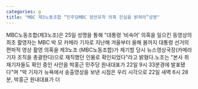 ```yaml
---
categories: g
title: "MBC 제3노동조합 “민주당MBC 정언유착 의혹 진실을 밝혀라”성명"
---
```

MBC노동조합(제3노조)은 25일 성명을 통해 "대통령 ‘비속어’ 의혹을 일으킨 동영상의 최초 촬영자는 MBC 박 모 카메라 기자로 지난해 겨울부터 올해 봄까지 대통령 선거의 편파적 영상 촬영 의혹을 제3노조 (MBC노동조합)가 제기할 당시 뉴스영상국장(카메라기자 조직을 총괄한다)으로 재직했던 인물로 확인되었다"라고 밝혔다.노조는 "본사 취재기자들도 확인 중인 사안을 박홍근 민주당 원내대표가 22일 9시 33분경에 발표됐다"며 "박 기자가 뉴욕에서 송출영상을 보낸 시점은 우리 시각으로 22일 새벽 6시 28분, 박홍근 원내대표가 더